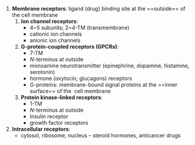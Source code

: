 1. **Membrane receptors**:
	ligand (drug) binding site at the ==outside== of the cell membrane
	1. **Ion channel receptors**:
		+ 4~5 subunits; 2~4-TM (transmembrane)
		+ cationic ion channels
		+ anionic ion channels
	2. **G-protein-coupled receptors (GPCRs)**:
		+ 7-TM​
		+ *N*-terminus at outside
		+ monoamine neurotransmitter (epinephrine, dopamine, histamine, serotonin)
		+ hormone (oxytocin; glucagons) receptors
		+ G-proteins: membrane-bound signal proteins at the ==inner surface== of the  cell membrane
	3. **Protein kinase-linked receptors**: 
		+ 1-TM
		+ *N*-terminus at outside
		+ Insulin receptor
		+ growth factor receptors
2. **Intracellular receptors**:
	+ cytosol, ribosome, nucleus – steroid hormones, anticancer drugs